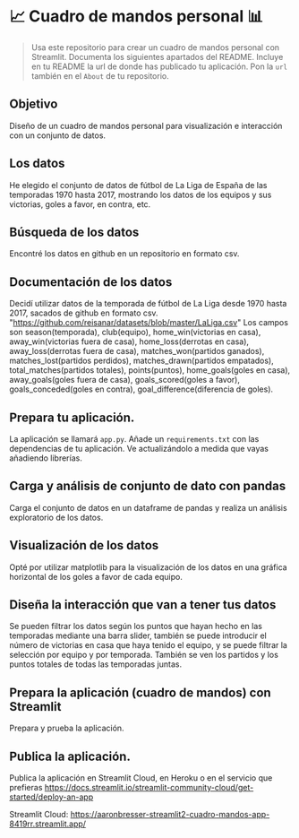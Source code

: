 # 📈 Cuadro de mandos personal 📊
 
> Usa este repositorio para crear un cuadro de mandos personal con Streamlit. Documenta los siguientes apartados del README.
> Incluye en tu README la url de donde has publicado tu aplicación. Pon la `url` también en el `About` de tu repositorio.

## Objetivo
Diseño de un cuadro de mandos personal para visualización e interacción con un conjunto de datos.

## Los datos
He elegido el conjunto de datos de fútbol de La Liga de España de las temporadas 1970 hasta 2017, mostrando los datos de los equipos y sus victorias, goles a favor, en contra, etc.

## Búsqueda de los datos
Encontré los datos en github en un repositorio en formato csv.

## Documentación de los datos
Decidí utilizar datos de la temporada de fútbol de La Liga desde 1970 hasta 2017, sacados de github en formato csv. "https://github.com/reisanar/datasets/blob/master/LaLiga.csv"
Los campos son season(temporada), club(equipo), home_win(victorias en casa), away_win(victorias fuera de casa), home_loss(derrotas en casa), away_loss(derrotas fuera de casa), matches_won(partidos ganados), matches_lost(partidos perdidos), matches_drawn(partidos empatados), total_matches(partidos totales), points(puntos), home_goals(goles en casa), away_goals(goles fuera de casa), goals_scored(goles a favor), goals_conceded(goles en contra), goal_difference(diferencia de goles).

## Prepara tu aplicación.
La aplicación se llamará `app.py`. Añade un `requirements.txt` con las dependencias de tu aplicación. Ve actualizándolo a medida que vayas añadiendo librerías.

## Carga y análisis de conjunto de dato con pandas
Carga el conjunto de datos en un dataframe de pandas y realiza un análisis exploratorio de los datos.

## Visualización de los datos
Opté por utilizar matplotlib para la visualización de los datos en una gráfica horizontal de los goles a favor de cada equipo.

## Diseña la interacción que van a tener tus datos
Se pueden filtrar los datos según los puntos que hayan hecho en las temporadas mediante una barra slider,
también se puede introducir el número de victorias en casa que haya tenido el equipo, y se puede filtrar la selección por equipo y por temporada.
También se ven los partidos y los puntos totales de todas las temporadas juntas.

## Prepara la aplicación (cuadro de mandos) con Streamlit
Prepara y prueba la aplicación.

## Publica la aplicación.
Publica la aplicación en Streamlit Cloud, en Heroku o en el servicio que prefieras https://docs.streamlit.io/streamlit-community-cloud/get-started/deploy-an-app

Streamlit Cloud: https://aaronbresser-streamlit2-cuadro-mandos-app-8419rr.streamlit.app/
